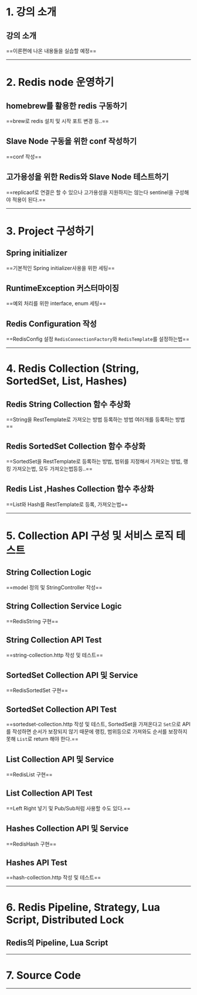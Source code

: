 # 1. 강의 소개
## 강의 소개
==이론편에 나온 내용들을 실습할 예정==
****
# 2. Redis node 운영하기
## homebrew를 활용한 redis 구동하기
==brew로 redis 설치 및 시작 포트 변경 등..==
## Slave Node 구동을 위한 conf 작성하기
==conf 작성==
## 고가용성을 위한 Redis와 Slave Node 테스트하기
==replicaof로 연결은 할 수 있으나 고가용성을 지원하지는 않는다 sentinel을 구성해야 적용이 된다.==
****
# 3. Project 구성하기
## Spring initializer
==기본적인 Spring initializer사용을 위한 세팅==
## RuntimeException 커스터마이징
==예외 처리를 위한 interface, enum 세팅==
## Redis Configuration 작성
==RedisConfig 설정 `RedisConnectionFactory`와 `RedisTemplate`를 설정하는법==
****
# 4. Redis Collection (String, SortedSet, List, Hashes)
## Redis String Collection 함수 추상화
==String을 RestTemplate로 가져오는 방법 등록하는 방법 여러개를 등록하는 방법==
## Redis SortedSet Collection 함수 추상화
==SortedSet을 RestTemplate로 등록하는 방법, 범위를 지정해서 가져오는 방법, 랭킹 가져오는법, 모두 가져오는법등등..==
## Redis List ,Hashes Collection 함수 추상화
==List와 Hash를 RestTemplate로 등록, 가져오는법==
****
# 5. Collection API 구성 및 서비스 로직 테스트
## String Collection Logic
==model 정의 및 StringController 작성==
## String Collection Service Logic
==RedisString 구현==
## String Collection API Test
==string-collection.http 작성 및 테스트==
## SortedSet Collection API 및 Service
==RedisSortedSet 구현==
## SortedSet Collection API Test
==sortedset-collection.http 작성 및 테스트, SortedSet을 가져온다고 `Set`으로 API를 작성하면 순서가 보장되지 않기 때문에 랭킹, 범위등으로 가져와도 순서를 보장하지 못해 `List`로 return 해야 한다.==
## List Collection API 및 Service
==RedisList 구현==
## List Collection API Test
==Left Right 넣기 및 Pub/Sub처럼 사용할 수도 있다.==
## Hashes Collection API 및 Service
==RedisHash 구현==
## Hashes API Test
==hash-collection.http 작성 및 테스트==
****
# 6. Redis Pipeline, Strategy, Lua Script, Distributed Lock
## Redis의 Pipeline, Lua Script

****
# 7. Source Code

****
